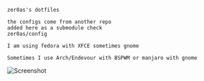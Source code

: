 ```
zer0as's dotfiles 

the configs come from another repo 
added here as a submodule check 
zer0as/config 

I am using fedora with XFCE sometimes gnome

Sometimes I use Arch/Endevour with BSPWM or manjaro with gnome

```
![Screenshot](https://raw.githubusercontent.com/zer0as/dotfiles/main/screenshot.png "Don't hover over me")